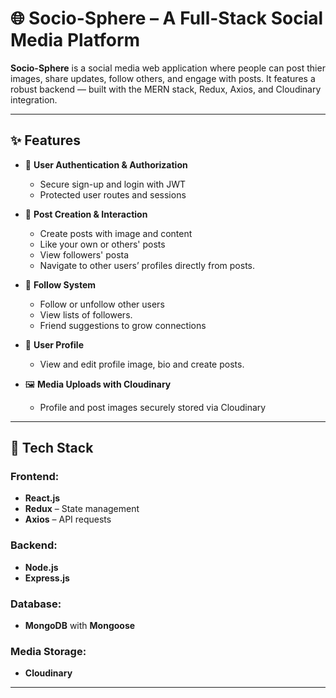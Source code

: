# 🌐 Socio-Sphere – A Full-Stack Social Media Platform

**Socio-Sphere** is a social media web application where people can post thier images, share updates, follow others, and engage with posts. It features a robust backend — built with the MERN stack, Redux, Axios, and Cloudinary integration.

---

## ✨ Features

- 🔐 **User Authentication & Authorization**
  - Secure sign-up and login with JWT
  - Protected user routes and sessions

- 📸 **Post Creation & Interaction**
  - Create posts with image and content
  - Like your own or others' posts
  - View followers' posta
  - Navigate to other users’ profiles directly from posts.

- 👥 **Follow System**
  - Follow or unfollow other users
  - View lists of followers.
  - Friend suggestions to grow connections

- 👤 **User Profile**
  - View and edit profile image, bio and create posts.

- 🖼️ **Media Uploads with Cloudinary**
  - Profile and post images securely stored via Cloudinary
---

## 🧰 Tech Stack

### Frontend:
- **React.js**
- **Redux** – State management
- **Axios** – API requests

### Backend:
- **Node.js**
- **Express.js**

### Database:
- **MongoDB** with **Mongoose**

### Media Storage:
- **Cloudinary**

---



